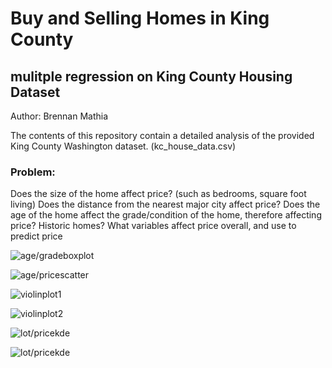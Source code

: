 # Buy and Selling Homes in King County

  
  ## mulitple regression on King County Housing Dataset
  
  
 Author: Brennan Mathia
 
 The contents of this repository contain a detailed analysis of the provided King County Washington dataset. (kc_house_data.csv)
 
 ### Problem:
 
 Does the size of the home affect price? (such as bedrooms, square foot living)
 Does the distance from the nearest major city affect price?
 Does the age of the home affect the grade/condition of the home, therefore affecting price? Historic homes?
 What variables affect price overall, and use to predict price
 

 ![age/gradeboxplot](https://github.com/br3nnan8/mod2_kc_housing_regression/blob/master/visualizations/kc_age_grade_boxplot.png)
 
 ![age/pricescatter](https://github.com/br3nnan8/mod2_kc_housing_regression/blob/master/visualizations/kc_ageprice_scatter.png)
 
 ![violinplot1](https://github.com/br3nnan8/mod2_kc_housing_regression/blob/master/visualizations/kc_bedvsprice_violin.png)
 
 ![violinplot2](https://github.com/br3nnan8/mod2_kc_housing_regression/blob/master/visualizations/kc_gradevsprice_violin.png)
 
 ![lot/pricekde](https://github.com/br3nnan8/mod2_kc_housing_regression/blob/master/visualizations/kc_lotsizeprice_kde.png)
 
![lot/pricekde](https://github.com/br3nnan8/mod2_kc_housing_regression/blob/master/visualizations/kc_renovatedvsnonrenovated_kde.png)
 
